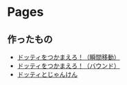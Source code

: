 # Pages
## 作ったもの
- [ドッティをつかまえろ！（瞬間移動）](https://dotwork-takagi.github.io/public/dotty_games/teleport.html)
- [ドッティをつかまえろ！（バウンド）](https://dotwork-takagi.github.io/public/dotty_games/bounce.html)
- [ドッティとじゃんけん](https://dotwork-takagi.github.io/public/dotty_games/janken.html)